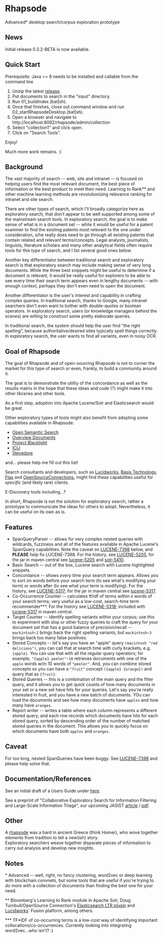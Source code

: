 Rhapsode
========
Advanced* desktop search/corpus exploration prototype

News
----
Initial release 0.3.2-BETA is now available.

Quick Start
-----------
Prerequisite:
Java >= 8 needs to be installed and callable from the command line


1) Unzip the latest [release](https://github.com/mitre/rhapsode/releases).
2) Put documents to search in the "input" directory.
2) Run 01_buildIndex.(bat|sh).
3) Once that finishes, close out command window and run 02_startRhapsodeDesktop.(bat|sh).
4) Open a browser and navigate to http://localhost:8092/rhapsode/admin/collection
5) Select "collection1" and click open.
6) Click on "Search Tools".

Enjoy!

Much more work remains. :)

Background
----------
The vast majority of search -- web, site and intranet -- is focused on helping users find the most 
relevant document, the best piece of information or the best product to meet their need.  Learning
to Rank** and other machine learning methods are revolutionizing relevance ranking for 
intranet and site search.

There are other types of search, which I'll broadly categorize here as exploratory search, 
that don't appear to be well supported among some of the mainstream search tools.
In exploratory search, the goal is to make sense of what is in a document set -- while it would 
be useful for a patent examiner to find the existing patents most relevant to the one 
under consideration, s/he really does need to go through all existing patents that 
contain related and relevant terms/concepts. Legal analysts, journalists, linguists, 
literature scholars and many other analytical fields often require tools for this 
type of search, and I list several good ones below.

Another key differentiator between traditional search and exploratory search
is that exploratory search may include making sense of very long
documents.  While the three best snippets might be useful to determine if a document
is relevant, it would be really useful for explorers to be able to see every time
their search term appears even in lengthy documents -- with enough context, perhaps
they don't even need to open the document.

Another differentiator is the user's interest and capability in crafting complex
queries. In traditional search, thanks to Google, many intranet searchers don't
even want to bother with double-quotes or boolean operators.  In exploratory search,
users (or knowledge managers behind the scenes) are willing to construct some 
pretty elaborate queries.

In traditional search, the system should help the user find "the right spelling", 
because authoritative/desired sites typically spell things correctly.
In exploratory search, the user wants to find all variants, even in noisy OCR.

Goal of Rhapsode
----------------
The goal of Rhapsode and of open-sourcing Rhapsode is not to corner the market for
this type of search or even, frankly, to build a community around it.  

The goal is to demonstrate the utility of the concordance as well as the 
results matrix in the hope that these ideas
and code (?) might make it into other libraries and other tools.

As a first step, adoption into Apache Lucene/Solr and Elasticsearch would be great.

Other exploratory types of tools might also benefit from adopting some capabilities
available in Rhapsode:

* [Open Semantic Search](https://www.opensemanticsearch.org/)
* [Overview Documents](https://www.overviewdocs.com/)
* [Project Blacklight](http://projectblacklight.org/)
* [ICIJ](https://github.com/ICIJ)
* [Stevedore](https://github.com/newsdev/stevedore)

and... please help me fill out this list!

Search consultants and developers, such as [Lucidworks](https://lucidworks.com/), 
[Basis Technology](https://www.basistech.com/), [Flax](http://www.flax.co.uk/) and 
[OpenSourceConnections](http://opensourceconnections.com/), might find these capabilities
 useful for _specific_ (and likely rare) clients.

E-Discovery tools including...?

In short, Rhapsode is not the solution for exploratory search, rather a prototype
to communicate the ideas for others to adopt.  Nevertheless, it can be useful on its own
as is.

Features
--------
* SpanQueryParser -- allows for very complex nested queries with wildcards, fuzziness and all
of the features available in Apache Lucene's SpanQuery capabilities.  Note the caveat on 
[LUCENE-7398](https://issues.apache.org/jira/browse/LUCENE-7398) below, and 
**PLEASE** help fix LUCENE-7398.  For the history, see [LUCENE-5205](https://issues.apache.org/jira/browse/LUCENE-5205),
for the jar in maven central see 
[lucene-5205](https://mvnrepository.com/artifact/org.tallison.lucene/lucene-5205) and
[solr-5410](https://mvnrepository.com/artifact/org.tallison.solr/solr-5410).
* Basic Search -- out of the box, Lucene search with Lucene highlighted snippets.
* Concordance -- shows _every_ time your search term appears.  Allows you to sort on words
before your search term (to see what's modifying your term) or words after (to see what your term is modifying).
For the history, see [LUCENE-5317](https://issues.apache.org/jira/browse/LUCENE-5317);
for the jar in maven central see 
[lucene-5317](https://mvnrepository.com/artifact/org.tallison.lucene/lucene-5317).
* Co-Occurrence Counter -- calculates tf/idf of terms within _x_ words of your search terms; very useful
as a low-cost, search-time term recommender***.  For the history see 
[LUCENE-5318](https://issues.apache.org/jira/browse/LUCENE-5318); included with
[lucene-5317](https://mvnrepository.com/artifact/org.tallison.lucene/lucene-5317) in maven central.
* Target Counter -- identify spelling variants within your corpus; use this
to experiment with slop or other fuzzy queries to craft the query for your
document set that has a good balance of precision/recall -- `mackintosh~2`
brings back the right spelling variants, but `mackintosh~3` brings back too
many false positives.
* Stored Concepts -- let's say you have an "apple" query `(macintosh "red delicious")`,
you can call that at search time with curly brackets, e.g. `{apple}`. You can use that 
with all the regular query operators; for example, `"{apple} peeler"~10` retrieves
documents with one of the `apple` words 
w/in 10 words of `"peeler"`. And, you can combine stored concepts so you can 
have a `"fruit"` concept `({apple} {orange})` and query  that as `{fruit}`.
* Stored Queries -- this is a combination of the main query and the filter query,
and it allows you to get quick counts of how many documents in your set or a new
set have hits for your queries.  Let's say you're really interested in fruit, and 
you have a new batch of documents. YOu can load the documents and see how many documents
have `apples` and how many have `oranges`.
* Report writer -- writes a table where each column represents a different stored
query, and each row records which documents have hits for each stored query, 
sorted by descending order of the number of matched stored queries in the document.
  This allows you to quickly focus on which documents have both `apples` and `oranges`.

Caveat
------
For too long, nested SpanQueries have been buggy.  See [LUCENE-7398](https://issues.apache.org/jira/browse/LUCENE-7398)
and please help solve that.

Documentation/References
------------------------
See an initial draft of a Users Guide under [here](https://github.com/mitre/rhapsode/tree/master/documentation).

See a preprint of "Collaborative Exploratory Search for Information Filtering and Large-Scale Information Triage", our upcoming JASIST
[article](https://www.mitre.org/publications/technical-papers/collaborative-exploratory-search-for-information-filtering-and-large)
/ [pdf](https://www.mitre.org/sites/default/files/publications/pr-16-1413-collaborative-exploratory-search-nformation-filtering-preprint.pdf).


Other
-----
A [rhapsode](https://en.wikipedia.org/wiki/Rhapsode) was a bard in ancient Greece (think Homer), 
who wove together elements from tradition to tell a new(ish) story.  
Exploratory searchers weave together disparate pieces of information to carry out 
analysis and develop new insights.

Notes
-----
\* Advanced -- well, right, no fancy clustering, word2vec or deep learning with blockchain 
convnets, but some tools that are useful if you're trying to do more with a collection 
of documents than finding the best one for your need.

\** Bloomberg's Learning to Rank module in Apache Solr, Doug Turnbull/OpenSource Connection's
 [Elasticsearch LTR plugin](https://github.com/o19s/elasticsearch-learning-to-rank) and 
[Lucidworks](https://lucidworks.com)' Fusion platform, among others.

\*** TF*IDF of co-occurring terms is a low-cost way of identifying important 
collocations/co-occurrences. Currently looking into integrating word2vec...who isn't? :)